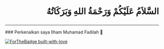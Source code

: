 # <p align='right'>السَّلاَمُ عَلَيْكُمْ وَرَحْمَةُ اللهِ وَبَرَكَاتُهُ </p>
<hr>
### Perkenalkan saya Ilham Muhamad Fadilah 👋

[![ForTheBadge built-with-love](http://ForTheBadge.com/images/badges/built-with-love.svg)](https://GitHub.com/Naereen/)



<!--
**ilhammfadilah/ilhammfadilah** is a ✨ _special_ ✨ repository because its `README.md` (this file) appears on your GitHub profile.

Here are some ideas to get you started:

- 🔭 I’m currently working on ...
- 🌱 I’m currently learning ...
- 👯 I’m looking to collaborate on ...
- 🤔 I’m looking for help with ...
- 💬 Ask me about ...
- 📫 How to reach me: ...
- 😄 Pronouns: ...
- ⚡ Fun fact: ...
-->
